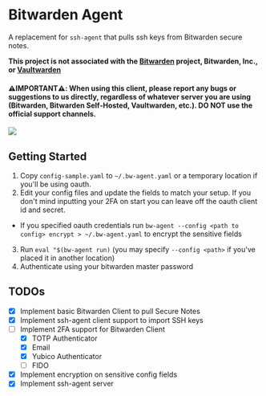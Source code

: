 # Bitwarden Agent

A replacement for `ssh-agent` that pulls ssh keys from Bitwarden secure notes.

**This project is not associated with the [Bitwarden](https://bitwarden.com/) project, Bitwarden, Inc., or [Vaultwarden](https://github.com/dani-garcia/vaultwarden)**
#### ⚠️**IMPORTANT**⚠️: When using this client, please report any bugs or suggestions to us directly, regardless of whatever server you are using (Bitwarden, Bitwarden Self-Hosted, Vaultwarden, etc.). DO NOT use the official support channels.

![](https://i.imgur.com/BgNGN0Q.gif)

## Getting Started

1. Copy `config-sample.yaml` to `~/.bw-agent.yaml` or a temporary location if you'll be using oauth.
2. Edit your config files and update the fields to match your setup. If you don't mind inputting your 2FA on start you can leave 
off the oauth client id and secret.
  - If you specified oauth credentials run `bw-agent --config <path to config> encrypt > ~/.bw-agent.yaml` to encrypt the sensitive fields
3. Run `eval "$(bw-agent run)` (you may specify `--config <path>` if you've placed it in another location)
4. Authenticate using your bitwarden master password

## TODOs
- [X] Implement basic Bitwarden Client to pull Secure Notes
- [X] Implement ssh-agent client support to import SSH keys
- [ ] Implement 2FA support for Bitwarden Client
  - [X] TOTP Authenticator
  - [X] Email
  - [X] Yubico Authenticator
  - [ ] FIDO
- [X] Implement encryption on sensitive config fields
- [X] Implement ssh-agent server
